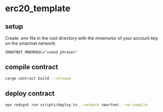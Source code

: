 # erc20_template

## setup
Create .env file in the root directory with the mnemonic of your account key on the smartnet network:

```
SMARTNET_MNEMONIC="<seed phrase>"
```

## compile contract
```bash
cargo contract build --release
```

## deploy contract

```bash
npx redspot run scripts/deploy.ts --network smartnet --no-compile
```
